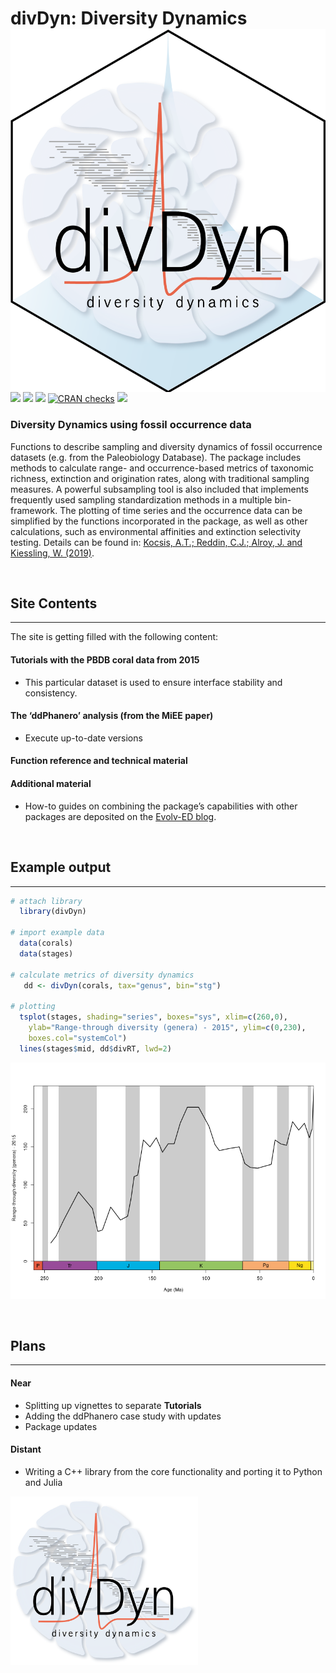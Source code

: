 
# divDyn: Diversity Dynamics <img src="man/figures/logo.png" align="right" />

[![](https://img.shields.io/badge/devel%20version-0.8.3-green.svg)](https://github.com/divDyn/r-package)
[![](https://www.r-pkg.org/badges/version/divDyn?color=blue)](https://cran.r-project.org/package=divDyn)
[![](http://cranlogs.r-pkg.org/badges/grand-total/divDyn?color=yellow)](https://cran.r-project.org/package=divDyn)
[![CRAN
checks](https://badges.cranchecks.info/summary/divDyn.svg)](https://cran.r-project.org/web/checks/check_results_divDyn.html)
[![](https://img.shields.io/badge/doi-10.5281/zenodo.14202954-blue.svg)](https://doi.org/10.5281/zenodo.14202954)

### Diversity Dynamics using fossil occurrence data

Functions to describe sampling and diversity dynamics of fossil
occurrence datasets (e.g. from the Paleobiology Database). The package
includes methods to calculate range- and occurrence-based metrics of
taxonomic richness, extinction and origination rates, along with
traditional sampling measures. A powerful subsampling tool is also
included that implements frequently used sampling standardization
methods in a multiple bin-framework. The plotting of time series and the
occurrence data can be simplified by the functions incorporated in the
package, as well as other calculations, such as environmental affinities
and extinction selectivity testing. Details can be found in: [Kocsis,
A.T.; Reddin, C.J.; Alroy, J. and Kiessling, W.
(2019)](https://besjournals.onlinelibrary.wiley.com/doi/10.1111/2041-210X.13161).

<br>

## Site Contents

------------------------------------------------------------------------

The site is getting filled with the following content:

#### Tutorials with the PBDB coral data from 2015

- This particular dataset is used to ensure interface stability and
  consistency.

#### The ‘ddPhanero’ analysis (from the MiEE paper)

- Execute up-to-date versions

#### Function reference and technical material

#### Additional material

- How-to guides on combining the package’s capabilities with other
  packages are deposited on the [Evolv-ED
  blog](https://www.evolv-ed.net/).

<br>

## Example output

------------------------------------------------------------------------

``` r
# attach library
  library(divDyn)

# import example data
  data(corals)
  data(stages)

# calculate metrics of diversity dynamics
   dd <- divDyn(corals, tax="genus", bin="stg")

# plotting
  tsplot(stages, shading="series", boxes="sys", xlim=c(260,0), 
    ylab="Range-through diversity (genera) - 2015", ylim=c(0,230),
    boxes.col="systemCol")
  lines(stages$mid, dd$divRT, lwd=2)
```

![](man/figures/divDyn_example.png)

<br>

## Plans

------------------------------------------------------------------------

#### Near

- Splitting up vignettes to separate **Tutorials**
- Adding the ddPhanero case study with updates
- Package updates

#### Distant

- Writing a C++ library from the core functionality and porting it to
  Python and Julia

<img alt="The logo of the divDyn project" src="https://github.com/divDyn/assets/raw/master/logo/divDyn_logo_medium.png" width="300">
